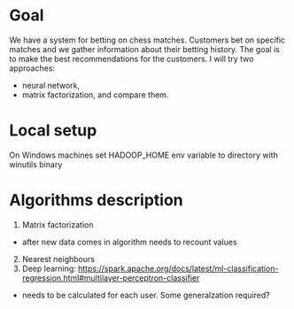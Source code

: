 # Goal #

We have a system for betting on chess matches. Customers bet on specific matches and we gather information about their betting history. The goal is to make the best recommendations for the customers. I will try two approaches:
* neural network,
* matrix factorization,
and compare them.

# Local setup #

On Windows machines
set HADOOP_HOME env variable to directory with winutils binary 

# Algorithms description #
1. Matrix factorization
  - after new data comes in algorithm needs to recount values
2. Nearest neighbours
3. Deep learning: https://spark.apache.org/docs/latest/ml-classification-regression.html#multilayer-perceptron-classifier
  - needs to be calculated for each user. Some generalzation required?
  
